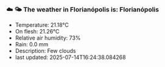 ### ☁️ 🌤️  The weather in Florianópolis is: Florianópolis

- Temperature: 21.18°C
- On flesh: 21.26°C
- Relative air humidity: 73%
- Rain: 0.0 mm
- Description: Few clouds
- last updated: 2025-07-14T16:24:38.084268
